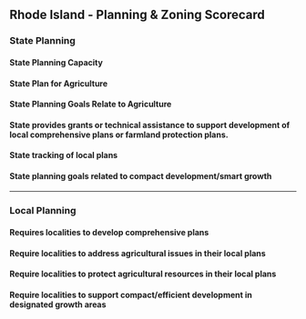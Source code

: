 ## Rhode Island - Planning & Zoning Scorecard

### State Planning

#### State Planning Capacity

####  State Plan for Agriculture

#### State Planning Goals Relate to Agriculture

#### State provides grants or technical assistance to support development of local comprehensive plans or farmland protection plans.

#### State tracking of local plans

#### State planning goals related to compact development/smart growth

---

### Local Planning

#### Requires localities to develop comprehensive plans

#### Require localities to address agricultural issues in their local plans

#### Require localities to protect agricultural resources in their local plans

#### Require localities to support compact/efficient development in designated growth areas
